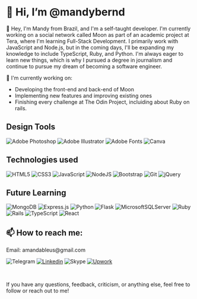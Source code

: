 <h1>👋 Hi, I’m @mandybernd</h1>

👀 Hey, I'm Mandy from Brazil, and I'm a self-taught developer. 
I'm currently working on a social network called Moon as part of an academic project at Tera, where I'm learning Full-Stack Development.
I primarily work with JavaScript and Node.js, but in the coming days, I'll be expanding my knowledge to include TypeScript, Ruby, and Python. I'm always eager to learn new things, which is why I pursued a degree in journalism and continue to pursue my dream of becoming a software engineer. 

🔭 I'm currently working on:
<ul><li>Developing the front-end and back-end of Moon</li>
  <li>Implementing new features and improving existing ones</li>
  <li>Finishing every challenge at The Odin Project, incluiding about Ruby on rails.</ul>

<h2>Design Tools</h2>

![Adobe Photoshop](https://img.shields.io/badge/adobe%20photoshop-%2331A8FF.svg?style=for-the-badge&logo=adobe%20photoshop&logoColor=white)
![Adobe Illustrator](https://img.shields.io/badge/adobe%20illustrator-%23FF9A00.svg?style=for-the-badge&logo=adobe%20illustrator&logoColor=white)
![Adobe Fonts](https://img.shields.io/badge/Adobe%20Fonts-000B1D.svg?style=for-the-badge&logo=Adobe%20Fonts&logoColor=white)
![Canva](https://img.shields.io/badge/Canva-%2300C4CC.svg?style=for-the-badge&logo=Canva&logoColor=white)

<h2>Technologies used</h2>

![HTML5](https://img.shields.io/badge/html5-%23E34F26.svg?style=for-the-badge&logo=html5&logoColor=white) 
![CSS3](https://img.shields.io/badge/css3-%231572B6.svg?style=for-the-badge&logo=css3&logoColor=white) 
![JavaScript](https://img.shields.io/badge/javascript-%23323330.svg?style=for-the-badge&logo=javascript&logoColor=%23F7DF1E) 
![NodeJS](https://img.shields.io/badge/node.js-6DA55F?style=for-the-badge&logo=node.js&logoColor=white)
![Bootstrap](https://img.shields.io/badge/bootstrap-%23563D7C.svg?style=for-the-badge&logo=bootstrap&logoColor=white)
![Git](https://img.shields.io/badge/git-%23F05033.svg?style=for-the-badge&logo=git&logoColor=white)
![jQuery](https://img.shields.io/badge/jquery-%230769AD.svg?style=for-the-badge&logo=jquery&logoColor=white)

<h2>Future Learning</h2>

![MongoDB](https://img.shields.io/badge/MongoDB-%234ea94b.svg?style=for-the-badge&logo=mongodb&logoColor=white)
![Express.js](https://img.shields.io/badge/express.js-%23404d59.svg?style=for-the-badge&logo=express&logoColor=%2361DAFB)
![Python](https://img.shields.io/badge/python-3670A0?style=for-the-badge&logo=python&logoColor=ffdd54)
![Flask](https://img.shields.io/badge/flask-%23000.svg?style=for-the-badge&logo=flask&logoColor=white)
![MicrosoftSQLServer](https://img.shields.io/badge/Microsoft%20SQL%20Server-CC2927?style=for-the-badge&logo=microsoft%20sql%20server&logoColor=white)
![Ruby](https://img.shields.io/badge/ruby-%23CC342D.svg?style=for-the-badge&logo=ruby&logoColor=white)
![Rails](https://img.shields.io/badge/rails-%23CC0000.svg?style=for-the-badge&logo=ruby-on-rails&logoColor=white)
![TypeScript](https://img.shields.io/badge/typescript-%23007ACC.svg?style=for-the-badge&logo=typescript&logoColor=white)
![React](https://img.shields.io/badge/react-%2320232a.svg?style=for-the-badge&logo=react&logoColor=%2361DAFB)


<h2>📫 How to reach me:</h2>
<p>Email: amandableus@gmail.com</p>

![Telegram](https://img.shields.io/badge/Telegram-2CA5E0?style=for-the-badge&logo=telegram&logoColor=white)
<a href="https://www.linkedin.com/in/amanda-paula-cunha/"> <img src= "https://img.shields.io/badge/linkedin-%230077B5.svg?style=for-the-badge&logo=linkedin&logoColor=white" alt="Linkedin"></a>
![Skype](https://img.shields.io/badge/Skype-%2300AFF0.svg?style=for-the-badge&logo=Skype&logoColor=white)
<a href="https://www.upwork.com/freelancers/~013804c997de26774f"><img src="https://img.shields.io/badge/UpWork-6FDA44?style=for-the-badge&logo=Upwork&logoColor=white" alt="Upwork"></a>

<br>

If you have any questions, feedback, criticism, or anything else, feel free to follow or reach out to me!



<!---
mandybernd/mandybernd is a ✨ special ✨ repository because its `README.md` (this file) appears on your GitHub profile.
You can click the Preview link to take a look at your changes.
--->

